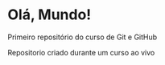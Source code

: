 # Olá, Mundo!
 Primeiro repositório do curso de Git e GitHub

 Repositorio criado durante um curso ao vivo
